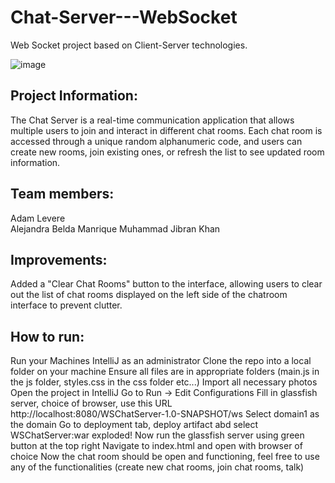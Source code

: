 # Chat-Server---WebSocket
Web Socket project based on Client-Server technologies.

![image](https://github.com/Adam1277/Chat-Server---WebSocket/assets/114250621/1f76bce8-4340-411c-8ce7-b139873c8292)

## Project Information:
The Chat Server is a real-time communication application that allows multiple users to join and interact in different chat rooms. Each chat room is accessed through a unique random alphanumeric code, and users can create new rooms, join existing ones, or refresh the list to see updated room information.

## Team members:
Adam Levere <br>
Alejandra Belda Manrique
Muhammad Jibran Khan

## Improvements:
Added a "Clear Chat Rooms" button to the interface, allowing users to clear out the list of chat rooms displayed on the left side of the chatroom interface to prevent clutter.

## How to run:
Run your Machines IntelliJ as an administrator
Clone the repo into a local folder on your machine
Ensure all files are in appropriate folders (main.js in the js folder, styles.css in the css folder etc...)
Import all necessary photos
Open the project in IntelliJ
Go to Run -> Edit Configurations
Fill in glassfish server, choice of browser, use this URL http://localhost:8080/WSChatServer-1.0-SNAPSHOT/ws
Select domain1 as the domain
Go to deployment tab, deploy artifact abd select WSChatServer:war exploded!
Now run the glassfish server using green button at the top right
Navigate to index.html and open with browser of choice
Now the chat room should be open and functioning, feel free to use any of the functionalities (create new chat rooms, join chat rooms, talk)

